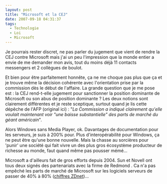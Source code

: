 ```yaml
---
layout: post
title: "Microsoft et la CEJ"
date: 2007-09-18 04:31:37
tags:
  - Technologie
  - Loi
  - Microsoft
---
```


Je pourrais rester discret, ne pas parler du jugement que vient de rendre la CEJ contre Microsoft mais j'ai un peu l'impression que la monde entier a envie de me demander mon avis, tout du moins déjà 11 contacts messengers et 2 collègues de boulot.

Et bien pour être parfaitement honnête, ça ne me choque pas plus que ça et je trouve même la décision cohérente avec l'orientation prise par la commission dès le début de l'affaire. La grande question que je me pose est&nbsp;: la CEJ rend-t-elle jugement pour sanctionner la position dominante de Microsoft ou son abus de position dominante&nbsp;? Les deux notions sont clairement différentes et je reste sceptique, surtout quand je lis cette dépêche de l'AFP (original ici)&nbsp;: "_La Commission a indiqué clairement qu'elle voulait maintenant voir "une baisse substantielle" des parts de marché du géant américain_".

Alors Windows sans Media Player, ok. Davantages de documentation pour les serveurs, je suis à 200% pour. Plus d'interopérabilité pour Windows, ça ne peut être qu'une bonne nouvelle. Mais la chasse au sorcières pour 'punir' une société qui fait vivre un des plus gros écosystème producteur de richesse au monde, faut quand même pas pousser mémé&#8230;

Microsoft a d'ailleurs fait de gros efforts depuis 2004\. Sun et Novell ont tous deux signés des partenariats avec la firme de Redmond . Ca n'a pas empêché les parts de marché de Microsoft sur les logiciels serveurs de passer de 40% à 80% ([chiffres ZDnet](http://www.zdnet.fr/actualites/concurrence-le-bras-de-fer-entre-microsoft-et-bruxelles-n-est-pas-termine-39373364.htm))&#8230;